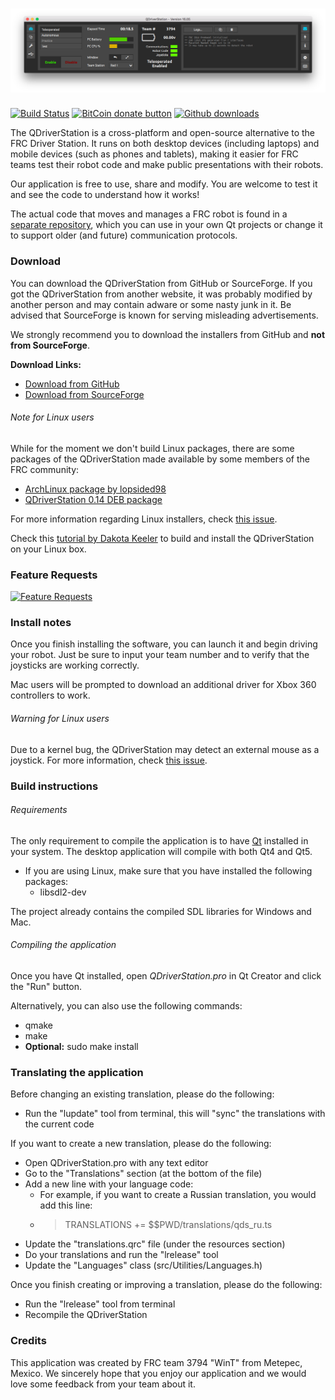 # [![Screenshot](/etc/screenshots/LabVIEW_Simulation.png)](https://github.com/WinT-3794/QDriverStation/tree/master/etc/screenshots)

[![Build Status](https://travis-ci.org/WinT-3794/QDriverStation.svg?branch=master)](https://travis-ci.org/WinT-3794/QDriverStation)
[![BitCoin donate button](https://img.shields.io/badge/bitcoin-donate-yellow.svg)](https://blockchain.info/address/1K85yLxjuqUmhkjP839R7C23XFhSxrefMx "Donate once-off to this project using BitCoin")
[![Github downloads](https://img.shields.io/github/downloads/wint-3794/qdriverstation/total.svg)](https://github.com/wint-3794/qdriverstation/releases/latest)

The QDriverStation is a cross-platform and open-source alternative to the FRC Driver Station. It runs on both desktop devices (including laptops) and mobile devices (such as phones and tablets), making it easier for FRC teams test their robot code and make public presentations with their robots.

Our application is free to use, share and modify. You are welcome to test it and see the code to understand how it works!

The actual code that moves and manages a FRC robot is found in a [separate repository](https://github.com/WinT-3794/LibDS), which you can use in your own Qt projects or change it to support older (and future) communication protocols.

### Download

You can download the QDriverStation from GitHub or SourceForge. If you got the QDriverStation from another website, it was probably modified by another person and may contain adware or some nasty junk in it. Be advised that SourceForge is known for serving misleading advertisements.

We strongly recommend you to download the installers from GitHub and **not from SourceForge**.

**Download Links:**

- [Download from GitHub](https://github.com/wint-3794/qdriverstation/releases/latest)
- [Download from SourceForge](https://sourceforge.net/projects/qdriverstation/files/latest/download)

###### Note for Linux users

While for the moment we don't build Linux packages, there are some packages of the QDriverStation made available by some members of the FRC community:

- [ArchLinux package by lopsided98](https://aur.archlinux.org/packages/qdriverstation-git/)
- [QDriverStation 0.14 DEB package](https://drive.google.com/file/d/0BwmIj7Fz03lXZ1JjYnhLVVdRR0E/view)

For more information regarding Linux installers, check [this issue](https://github.com/WinT-3794/QDriverStation/issues/9).

Check this [tutorial by Dakota Keeler](https://www.youtube.com/watch?v=G9DywTB9_cY) to build and install the QDriverStation on your Linux box.

### Feature Requests

[![Feature Requests](http://feathub.com/WinT-3794/QDriverStation?format=svg)](http://feathub.com/WinT-3794/QDriverStation)

### Install notes

Once you finish installing the software, you can launch it and begin driving your robot. Just be sure to input your team number and to verify that the joysticks are working correctly. 

Mac users will be prompted to download an additional driver for Xbox 360 controllers to work.

###### Warning for Linux users

Due to a kernel bug, the QDriverStation may detect an external mouse as a joystick. For more information, check [this issue](https://github.com/WinT-3794/QDriverStation/issues/13).

### Build instructions

###### Requirements

The only requirement to compile the application is to have [Qt](http://www.qt.io/download-open-source/) installed in your system. The desktop application will compile with both Qt4 and Qt5.

- If you are using Linux, make sure that you have installed the following packages:
    - libsdl2-dev
 
The project already contains the compiled SDL libraries for Windows and Mac.

###### Compiling the application

Once you have Qt installed, open *QDriverStation.pro* in Qt Creator and click the "Run" button.

Alternatively, you can also use the following commands:
- qmake
- make
- **Optional:** sudo make install

### Translating the application

Before changing an existing translation, please do the following:

- Run the "lupdate" tool from terminal, this will "sync" the translations with the current code

If you want to create a new translation, please do the following:

- Open QDriverStation.pro with any text editor
- Go to the "Translations" section (at the bottom of the file)
- Add a new line with your language code:
    - For example, if you want to create a Russian translation, you would add this line:
    - > TRANSLATIONS += $$PWD/translations/qds_ru.ts
- Update the "translations.qrc" file (under the resources section)
- Do your translations and run the "lrelease" tool
- Update the "Languages" class (src/Utilities/Languages.h)

Once you finish creating or improving a translation, please do the following:

- Run the "lrelease" tool from terminal
- Recompile the QDriverStation

### Credits

This application was created by FRC team 3794 "WinT" from Metepec, Mexico. We sincerely hope that you enjoy our application and we would love some feedback from your team about it.
